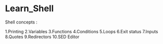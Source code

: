 # Learn_Shell

Shell concepts :

1.Printing
2.Variables
3.Functions
4.Conditions
5.Loops
6.Exit status
7.Inputs
8.Quotes
9.Redirectors
10.SED Editor

###